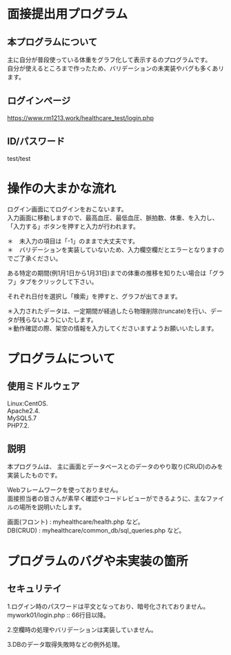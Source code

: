 # 面接提出用プログラム
## 本プログラムについて
主に自分が普段使っている体重をグラフ化して表示するのプログラムです。  
自分が使えるところまで作ったため、バリデーションの未実装やバグも多くあリます。

## ログインページ
https://www.rm1213.work/healthcare_test/login.php

## ID/パスワード
test/test

# 操作の大まかな流れ
ログイン画面にてログインをおこないます。  
入力画面に移動しますので、最高血圧、最低血圧、脈拍数、体重、を入力し、「入力する」ボタンを押すと入力が行われます。  

＊　未入力の項目は「-1」のままで大丈夫です。  
＊　バリデーションを実装していないため、入力欄空欄だとエラーとなりますのでご了承ください。  

ある特定の期間(例1月1日から1月31日)までの体重の推移を知りたい場合は「グラフ」タブをクリックして下さい。  

それぞれ日付を選択し「検索」を押すと、グラフが出てきます。  

＊入力されたデータは、一定期間が経過したら物理削除(truncate)を行い、データが残らないようにいたします。  
＊動作確認の際、架空の情報を入力してくださいますようお願いいたします。  

# プログラムについて
## 使用ミドルウェア
Linux:CentOS.   
Apache2.4.   
MySQL5.7  
PHP7.2. 

## 説明
本プログラムは、 主に画面とデータベースとのデータのやり取り(CRUD)のみを実装したものです。  

Webフレームワークを使っておりません。  
面接担当者の皆さんが素早く確認やコードレビューができるように、主なファイルの場所を説明いたします。  

画面(フロント) : myhealthcare/health.php  など。  
DB(CRUD) : myhealthcare/common_db/sql_queries.php など。  

# プログラムのバグや未実装の箇所

## セキュリテイ
1.ログイン時のパスワードは平文となっており、暗号化されておりません。  
mywork01/login.php :: 66行目以降。

2.空欄時の処理やバリデーションは実装していません。  

3.DBのデータ取得失敗時などの例外処理。  
